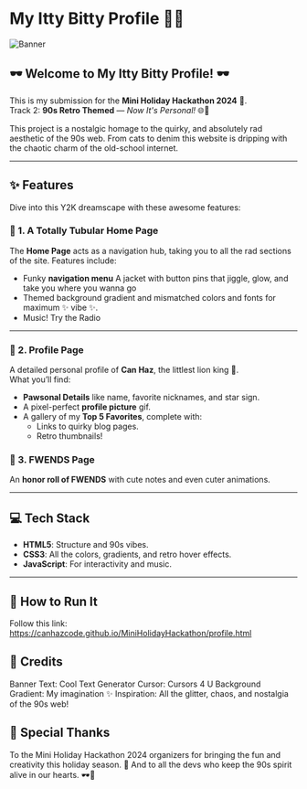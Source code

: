 
# My Itty Bitty Profile 🌈✨

![Banner](https://images.cooltext.com/5718067.gif)

## 🕶️ Welcome to My Itty Bitty Profile! 🕶️

This is my submission for the **Mini Holiday Hackathon 2024** 🎉.  
Track 2: **90s Retro Themed** — *Now It's Personal!* 🌐💾  

This project is a nostalgic homage to the quirky, and absolutely rad aesthetic of the 90s web. From cats to denim this website is dripping with the chaotic charm of the old-school internet. 

---

## ✨ Features  
Dive into this Y2K dreamscape with these awesome features:

### 🎨 1. A Totally Tubular Home Page  
The **Home Page** acts as a navigation hub, taking you to all the rad sections of the site. Features include:
- Funky **navigation menu** A jacket with button pins that jiggle, glow, and take you where you wanna go 
- Themed background gradient and mismatched colors and fonts for maximum ✨ vibe ✨.
- Music! Try the Radio

---

### 📄 2. Profile Page  
A detailed personal profile of **Can Haz**, the littlest lion king 🦁.  
What you’ll find:  
- **Pawsonal Details** like name, favorite nicknames, and star sign.  
- A pixel-perfect **profile picture** gif.  
- A gallery of my **Top 5 Favorites**, complete with: 
  - Links to quirky blog pages.  
  - Retro thumbnails!  

### 👯 3. FWENDS Page  
An **honor roll of FWENDS** with cute notes and even cuter animations.  

---

## 💻 Tech Stack  
- **HTML5**: Structure and 90s vibes.  
- **CSS3**: All the colors, gradients, and retro hover effects.  
- **JavaScript**: For interactivity and music.

---

## 🎀 How to Run It  
Follow this link: https://canhazcode.github.io/MiniHolidayHackathon/profile.html

## 🖤 Credits
Banner Text: Cool Text Generator
Cursor: Cursors 4 U
Background Gradient: My imagination ✨
Inspiration: All the glitter, chaos, and nostalgia of the 90s web!

## 🌟 Special Thanks
To the Mini Holiday Hackathon 2024 organizers for bringing the fun and creativity this holiday season. 🦄
And to all the devs who keep the 90s spirit alive in our hearts. 🕶️💾
